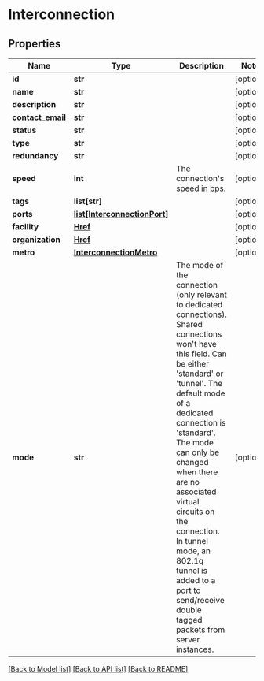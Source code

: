 # Interconnection


## Properties
Name | Type | Description | Notes
------------ | ------------- | ------------- | -------------
**id** | **str** |  | [optional] 
**name** | **str** |  | [optional] 
**description** | **str** |  | [optional] 
**contact_email** | **str** |  | [optional] 
**status** | **str** |  | [optional] 
**type** | **str** |  | [optional] 
**redundancy** | **str** |  | [optional] 
**speed** | **int** | The connection&#39;s speed in bps. | [optional] 
**tags** | **list[str]** |  | [optional] 
**ports** | [**list[InterconnectionPort]**](InterconnectionPort.md) |  | [optional] 
**facility** | [**Href**](Href.md) |  | [optional] 
**organization** | [**Href**](Href.md) |  | [optional] 
**metro** | [**InterconnectionMetro**](InterconnectionMetro.md) |  | [optional] 
**mode** | **str** | The mode of the connection (only relevant to dedicated connections). Shared connections won&#39;t have this field. Can be either &#39;standard&#39; or &#39;tunnel&#39;.   The default mode of a dedicated connection is &#39;standard&#39;. The mode can only be changed when there are no associated virtual circuits on the connection.   In tunnel mode, an 802.1q tunnel is added to a port to send/receive double tagged packets from server instances. | [optional] 

[[Back to Model list]](../README.md#documentation-for-models) [[Back to API list]](../README.md#documentation-for-api-endpoints) [[Back to README]](../README.md)



